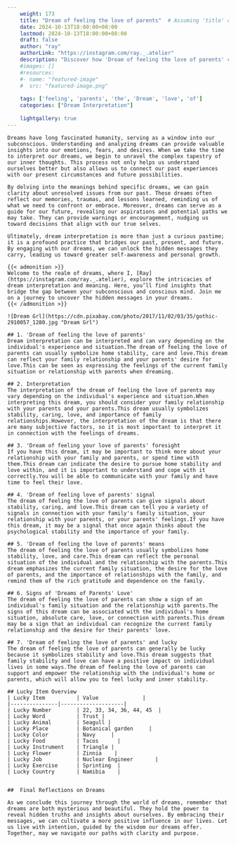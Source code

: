 ```yaml
---
    weight: 173
    title: "Dream of feeling the love of parents"  # Assuming 'title' column exists
    date: 2024-10-13T18:00:00+08:00
    lastmod: 2024-10-13T18:00:00+08:00
    draft: false
    author: "ray"
    authorLink: "https://instagram.com/ray._.atelier"
    description: "Discover how 'Dream of feeling the love of parents' can interpret your future and uncover its significant meanings in your life."
    #images: []
    #resources:
    #- name: "featured-image"
    #  src: "featured-image.png"
    
    tags: ['feeling', 'parents', 'the', 'Dream', 'love', 'of']
    categories: ["Dream Interpretation"]
    
    lightgallery: true
---
```

    
    Dreams have long fascinated humanity, serving as a window into our subconscious. Understanding and analyzing dreams can provide valuable insights into our emotions, fears, and desires. When we take the time to interpret our dreams, we begin to unravel the complex tapestry of our inner thoughts. This process not only helps us understand ourselves better but also allows us to connect our past experiences with our present circumstances and future possibilities.
    
    By delving into the meanings behind specific dreams, we can gain clarity about unresolved issues from our past. These dreams often reflect our memories, traumas, and lessons learned, reminding us of what we need to confront or embrace. Moreover, dreams can serve as a guide for our future, revealing our aspirations and potential paths we may take. They can provide warnings or encouragement, nudging us toward decisions that align with our true selves.
    
    Ultimately, dream interpretation is more than just a curious pastime; it is a profound practice that bridges our past, present, and future. By engaging with our dreams, we can unlock the hidden messages they carry, leading us toward greater self-awareness and personal growth.
    
    {{< admonition >}}
    Welcome to the realm of dreams, where I, [Ray](https://instagram.com/ray._.atelier), explore the intricacies of dream interpretation and meaning. Here, you’ll find insights that bridge the gap between your subconscious and conscious mind. Join me on a journey to uncover the hidden messages in your dreams.
    {{< /admonition >}}
    
    ![Dream Grl](https://cdn.pixabay.com/photo/2017/11/02/03/35/gothic-2910057_1280.jpg "Dream Grl")
    
    ## 1. 'Dream of feeling the love of parents'
    Dream interpretation can be interpreted and can vary depending on the individual's experience and situation.The dream of feeling the love of parents can usually symbolize home stability, care and love.This dream can reflect your family relationship and your parents' desire for love.This can be seen as expressing the feelings of the current family situation or relationship with parents when dreaming.
    
    ## 2. Interpretation
    The interpretation of the dream of feeling the love of parents may vary depending on the individual's experience and situation.When interpreting this dream, you should consider your family relationship with your parents and your parents.This dream usually symbolizes stability, caring, love, and importance of family relationships.However, the interpretation of the dream is that there are many subjective factors, so it is most important to interpret it in connection with the feelings of dreams.
    
    ## 3. 'Dream of feeling your love of parents' foresight
    If you have this dream, it may be important to think more about your relationship with your family and parents, or spend time with them.This dream can indicate the desire to pursue home stability and love within, and it is important to understand and cope with it correctly.You will be able to communicate with your family and have time to feel their love.
    
    ## 4. 'Dream of feeling love of parents' signal
    The dream of feeling the love of parents can give signals about stability, caring, and love.This dream can tell you a variety of signals in connection with your family's family situation, your relationship with your parents, or your parents' feelings.If you have this dream, it may be a signal that once again thinks about the psychological stability and the importance of your family.
    
    ## 5. 'Dream of feeling the love of parents' means
    The dream of feeling the love of parents usually symbolizes home stability, love, and care.This dream can reflect the personal situation of the individual and the relationship with the parents.This dream emphasizes the current family situation, the desire for the love of parents, and the importance of relationships with the family, and remind them of the rich gratitude and dependence on the family.
    
    ## 6. Signs of 'Dreams of Parents' Love'
    The dream of feeling the love of parents can show a sign of an individual's family situation and the relationship with parents.The signs of this dream can be associated with the individual's home situation, absolute care, love, or connection with parents.This dream may be a sign that an individual can recognize the current family relationship and the desire for their parents' love.
    
    ## 7. 'Dream of feeling the love of parents' and lucky
    The dream of feeling the love of parents can generally be lucky because it symbolizes stability and love.This dream suggests that family stability and love can have a positive impact on individual lives in some ways.The dream of feeling the love of parents can support and empower the relationship with the individual's home or parents, which will allow you to feel lucky and inner stability.
    
    ## Lucky Item Overview
    | Lucky Item          | Value              |
    |---------------|--------------------|
    | Lucky Number        | 22, 33, 34, 36, 44, 45  |
    | Lucky Word          | Trust |
    | Lucky Animal        | Seagull |
    | Lucky Place         | Botanical garden     |
    | Lucky Color         | Navy     |
    | Lucky Food          | Tacos      |
    | Lucky Instrument    | Triangle |
    | Lucky Flower        | Zinnia    |
    | Lucky Job           | Nuclear Engineer       |
    | Lucky Exercise      | Sprinting  |
    | Lucky Country       | Namibia    |
    
    
    ##  Final Reflections on Dreams
    
    As we conclude this journey through the world of dreams, remember that dreams are both mysterious and beautiful. They hold the power to reveal hidden truths and insights about ourselves. By embracing their messages, we can cultivate a more positive influence in our lives. Let us live with intention, guided by the wisdom our dreams offer. Together, may we navigate our paths with clarity and purpose.
    